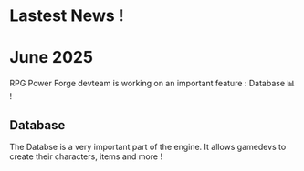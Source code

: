 # Lastest News !

# June 2025
RPG Power Forge devteam is working on an important feature : Database 📊 !
## Database
The Databse is a very important part of the engine. It allows gamedevs to create their characters, items and more ! 